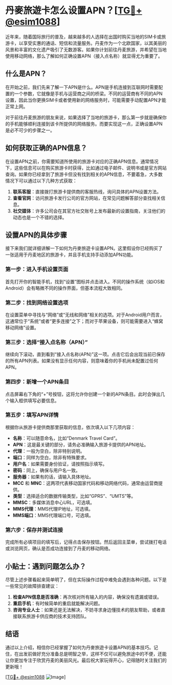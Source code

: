 # 丹麥旅遊卡怎么设置APN？[[TG💪+ @esim1088](https://t.me/s/esim1088)]

近年来，随着国际旅行的普及，越来越多的人选择在出国时购买当地的SIM卡或旅游卡，以享受实惠的通话、短信和流量服务。丹麦作为一个北欧国家，以其美丽的风景和丰富的文化遗产吸引了无数游客。如果你计划前往丹麦旅游，并希望在当地使用移动网络，那么了解如何正确设置APN（接入点名称）就显得尤为重要了。

## 什么是APN？

在开始之前，我们先来了解一下APN是什么。APN是手机连接到互联网时需要配置的一个参数，它就像是手机与运营商之间的桥梁。不同的运营商有不同的APN设置，因此当你更换SIM卡或者使用新的网络服务时，可能需要手动配置APN才能正常上网。

对于前往丹麦旅游的朋友来说，如果选择了当地的旅游卡，那么第一步就是确保你的手机能够顺利连接到该卡所提供的网络服务。而要实现这一点，正确设置APN是必不可少的步骤之一。

## 如何获取正确的APN信息？

在设置APN之前，你需要知道所使用的旅游卡对应的正确APN信息。通常情况下，这些信息可以在购买旅游卡时获得，比如通过电子邮件、说明书或是官方网站查询。如果你已经拿到了旅游卡但没有找到相关的APN信息，不要着急，大多数情况下可以通过以下几种方式获取：

1. **联系客服**：直接拨打旅游卡提供商的客服热线，询问具体的APN设置方法。
2. **查看官网**：访问旅游卡发行公司的官方网站，在常见问题解答部分查找相关信息。
3. **社交媒体**：许多公司会在其官方社交账号上发布最新的设置指南，关注他们的动态也是一个不错的选择。

## 设置APN的具体步骤

接下来我们就详细讲解一下如何为丹麥旅遊卡设置APN。这里假设你已经购买了一张适用于丹麦地区的旅游卡，并且手机支持手动添加APN功能。

### 第一步：进入手机设置页面

首先打开你的智能手机，找到“设置”图标并点击进入。不同的操作系统（如iOS和Android）会有略微不同的操作界面，但基本流程大致相同。

### 第二步：找到网络设置选项

在设置菜单中寻找与“网络”或“无线和网络”相关的选项。对于Android用户而言，这通常位于“系统”或者“更多连接”之下；而对于苹果设备，则可能需要进入“蜂窝移动网络”设置。

### 第三步：选择“接入点名称（APN）”

继续向下滚动，直到看到“接入点名称(APN)”这一项。点击它后会出现当前已保存的所有APN列表。如果没有显示任何内容，则意味着你的手机尚未配置过任何APN。

### 第四步：新增一个APN条目

点击屏幕右下角的“+”号按钮，这将允许你创建一个新的APN条目。此时会弹出几个输入框供填写必要信息。

### 第五步：填写APN详情

根据你从旅游卡提供商那里获取的信息，依次填入以下几项内容：
- **名称**：可以随意命名，比如“Denmark Travel Card”。
- **APN**：这是最关键的部分，请务必准确输入旅游卡提供的APN地址。
- **代理**：一般为空白，除非特别说明。
- **端口**：同样为空白，除非有特殊要求。
- **用户名**：如果需要身份验证，请按照指示填写。
- **密码**：同上，确保与用户名一致。
- **服务器**：如果有的话，请输入具体地址。
- **MCC** 和 **MNC**：这两项代表移动国家代码和移动网络代码，通常由运营商提供。
- **类型**：选择适合的数据传输类型，比如“GPRS”、“UMTS”等。
- **MMSC**：多媒体消息中心URL，可选填。
- **MMS代理**：MMS代理IP地址，可选填。
- **MMS端口**：MMS代理端口号，可选填。

### 第六步：保存并测试连接

完成所有必填项目的填写后，记得点击保存按钮。然后返回主菜单，尝试拨打电话或浏览网页，确认是否成功连接到了丹麦的移动网络。

## 小贴士：遇到问题怎么办？

尽管上述步骤看起来简单明了，但在实际操作过程中难免会遇到各种问题。以下是一些常见的故障排查建议：

1. **检查APN信息是否准确**：再次核对所有输入的内容，确保没有遗漏或错误。
2. **重启手机**：有时候简单的重启就能解决问题。
3. **咨询专业人士**：如果还是无法解决，不妨寻求身边懂技术的朋友帮助，或者直接联系旅游卡供应商的技术支持团队。

## 结语

通过以上介绍，相信你已经掌握了如何为丹麥旅遊卡设置APN的基本技巧。记住，在出发前做好充分准备总是明智之举，这样不仅可以避免旅途中的不便，还能让你更加专注于欣赏丹麦的美丽风光。最后祝大家玩得开心，记得随时关注我们的更新哦！

[[TG💪+ @esim1088](https://t.me/s/esim1088) ![Image](https://i.postimg.cc/4NQfJmqS/Snipaste-2025-05-13-00-14-12.png)]